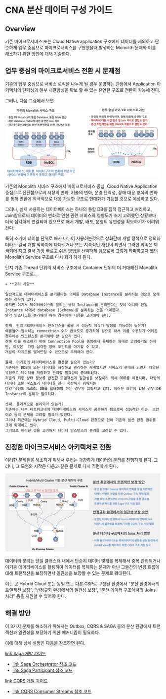 **CNA 분산 데이터 구성 가이드**
==


## **Overview**


기존 마이크로서비스 또는 Cloud Native application 구조에서 데이터를 제외하고 단순하게 업무 중심으로 마이크로서비스를 구현했을때 발생하는 Monolith 문제와 이를 해소하기 위한 방안에 대해 기술한다.


## **업무 중심의 마이크로서비스 전환 시 문제점**


기존의 업무 중심으로 서비스 로직을 나누게 될 경우 운영하는 관점에서 Application 아키텍처의 탄력성과 일부 내결함성을 확보 할 수 있는 유연한 구조로 전환이 가능해 진다.

그러나, 다음 그림에서 보면



![alt_text](docs/images/oneDBMS.png "image_tooltip")


기존의 Monolith 서비스 구조에서 마이크로서비스 중심, Cloud Native Application 중심으로 전환함으로써 시장의 변화, 기술의 변화, 운영 탄력성, 장애 대응 방식의 변화를 통해 변환에 적극적으로 대응 가능한 구조로 현대화가 가능할 것으로 예상하고 있다.

그러나, 실제 사용하는 데이터베이스는 하나의 통합 DB를 집적 접근하고,처리하고, Join함으로써 데이터의 변화로 인한 관련 서비스의 영향도가 초기 고려했던 상황보다 더욱 심각하게 연결되어 있으므로 해서 개발, 배포, 운영의 유연성을 확보하기가 어려워 진다.

특히 초기에 테이블 단위로 해서 나누어 사용하는것으로 상화간에 개발 정책으로 정의하더라도 결국 개발 막바지에 다다르거나 또는 지속적인 개선이 되면서 그러한 약속은 퇴색되어 지고 결국 가장 빠르고 쉬운 방법을 선택하게 됨으로써 그렇게 타파하고자 했던 Monolilth Service 구조로 다시 회기 하게 된다.

단지 기존 Thread 단위의 서비스 구조에서 Container 단위의 더 거대해진 Monolith Service 구조로…


```
❈ **고려 사항**

일반적으로 데이터베이스를 분리한다는 의미를 Database Instance를 분리하는 것으로 오해하는 경우가 많다. 
하지만 여기서 데이터베이스의 분리는 물리 Instance를 분리한다는 것이 아니라 단일 Instance 내에서 database (Schema)를 분리하는 것을 의미한다.
만약 인스터스를 분리해야 하는 경우에는 다음을 고려해야 한다.

첫째, 단일 데이터베이스 인스턴스를 활용 시 성능적 이슈가 발생할 가능성이 높은가? 
예를들어 접속하는 connection 수가 급속도로 증가하게 됨으로 해서 이를 수용하기 어려운 경우에는 인스턴스를 분리해야 할 필요가 있다. 
간혹 이를 해소하기 위해 Connection Pool을 중앙에서 통제하는 형태로 고려하기도 하지만, 이것은  가장 심각한 장애 포인트를 야기할 수 있고, 
개발의 자유도를 떨어뜨릴 수 있으므로 주의해야 한다.

둘째, 이기종의 데이터베이스를 활용할 필요가 있는가?
기존에는 RDB에 모든 데이터를 저장하고 관리하는 체계였지만 서비스가 현대화 되면서 다양한 유형으로 데이터를 저장하고 관리할 필요성이 증대되었다.
기존의 최종 상태 정보를 완전한 트랜잭션과 일관성을 보장하기 위해 RDB를 이용하며, 대량의 데이터 또는 히스토리 데이터를 관리 저장하기 위해서는 
다양 유형의 NoSQL DB를 활용해야 하는 경우가 많아지고 있다. 이러한 요건이 있을 경우 DB Instance의 분리가 필요하다.

셋째, 물리적으로 분리되어 있는가?
기존에는 내부 네트워크내에 데이터베이스와 서비스가 공존하게 됨으로써 성능적인 이슈, 보안 이슈 등의 문제를 고려할 필요가 없었다. 
그러나 최근에는 Hybrid Cloud, Multi-Cloud 환경으로 인해 기존의 분산 환경 범위를 크게 확대하고 있다. 
그러므로 이러한 것을 고려해서 데이터 인스턴스의 분리를 고려할 수 있다.
```



## **진정한 마이크로서비스 아키텍처로 전환**


이러한 문제들을 해소하기 위해서 우리는 과감하게 데이터의 분리를 진행하게 된다. 그러나, 그 모험의 시작은 다음과 같은 문제로 다시 직면하게 된다.


![alt_text](docs/images/distributedDataStructure.png "image_tooltip")


데이터의 분리는 단일 클러스터 내에서 단순히 데이터 몇개를 복제해서 중복 관리되거나 이기종 데이터베이스를 활용하여 데이터를 복제하는 문제가 아닌 그들간의 변경 흐름에 대해 트랜잭션을 보장하면서 일관성을 보장할 수 있는 문제로 확대된다.

이는 곳 Hybrid Cloud 또는 동일 또는 다른 CSP로 구성된 환경에서 “분산 환경에서의 트랜잭션 보장”, “반정규화 환경에서의 일관성 보장”, “분산 데이터 구조에서의 Joins 처리” 등을 지원할 수 있어야 한다.


## **해결 방안**

이 3가지 문제를 해소하기 위해서는 Outbox, CQRS & SAGA 등의 분산 환경에서 트랜잭션과 일관성을 보장하기 위한 메커니즘이 필요하다.

이에 대해 상세 설명은 다음을 참조하면 된다. 

[link Saga 개발 가이드](./docs/SAGA.README.md)
- [link Saga Orchestrator 참조 코드](./saga-orchestrator)
- [link Saga Participant 참조 코드](./saga-consumer)

[link CQRS 개발 가이드](./docs/CQRS.README.md)
- [link CQRS Consumer Streams 참조 코드](./cqrs-consumer-streams)
 





